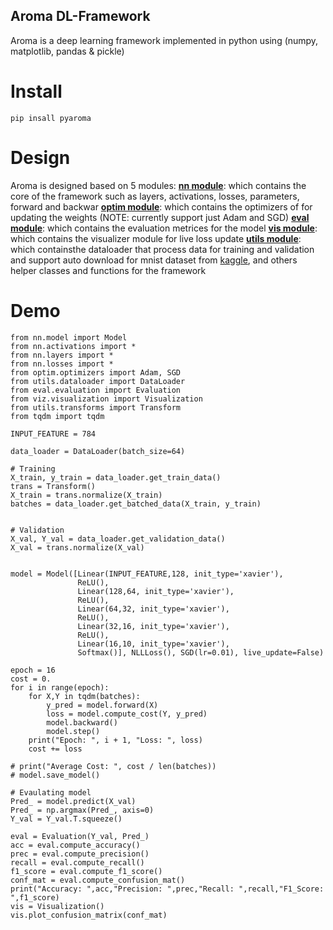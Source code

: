## Aroma DL-Framework
Aroma is a deep learning framework implemented in python using (numpy, matplotlib, pandas & pickle)

# Install
```
pip insall pyaroma
```

# Design
Aroma is designed based on 5 modules:
[**nn module**](nn/): which contains the core of the framework such as layers, activations, losses, parameters, forward and backwar
[**optim module**](optim/): which contains the optimizers of for updating the weights (NOTE: currently support just Adam and SGD)
[**eval module**](eval/): which contains the evaluation metrices for the model
[**vis module**](vis/): which contains the visualizer module for live loss update
[**utils module**](utils/): which containsthe dataloader that process data for training and validation and support auto download for mnist dataset from [kaggle](https://www.kaggle.com/c/digit-recognizer), and others helper classes and functions for the framework

# Demo
```
from nn.model import Model
from nn.activations import *
from nn.layers import *
from nn.losses import *
from optim.optimizers import Adam, SGD
from utils.dataloader import DataLoader
from eval.evaluation import Evaluation
from viz.visualization import Visualization
from utils.transforms import Transform
from tqdm import tqdm

INPUT_FEATURE = 784

data_loader = DataLoader(batch_size=64)

# Training
X_train, y_train = data_loader.get_train_data()
trans = Transform()
X_train = trans.normalize(X_train)
batches = data_loader.get_batched_data(X_train, y_train)


# Validation
X_val, Y_val = data_loader.get_validation_data()
X_val = trans.normalize(X_val)


model = Model([Linear(INPUT_FEATURE,128, init_type='xavier'),
               ReLU(),
               Linear(128,64, init_type='xavier'),
               ReLU(),
               Linear(64,32, init_type='xavier'),
               ReLU(),
               Linear(32,16, init_type='xavier'),
               ReLU(),
               Linear(16,10, init_type='xavier'),
               Softmax()], NLLLoss(), SGD(lr=0.01), live_update=False)

epoch = 16
cost = 0.
for i in range(epoch):
    for X,Y in tqdm(batches):
        y_pred = model.forward(X)
        loss = model.compute_cost(Y, y_pred)
        model.backward()
        model.step()
    print("Epoch: ", i + 1, "Loss: ", loss)
    cost += loss

# print("Average Cost: ", cost / len(batches))
# model.save_model()

# Evaulating model
Pred_ = model.predict(X_val)
Pred_ = np.argmax(Pred_, axis=0)
Y_val = Y_val.T.squeeze()

eval = Evaluation(Y_val, Pred_)
acc = eval.compute_accuracy()
prec = eval.compute_precision()
recall = eval.compute_recall()
f1_score = eval.compute_f1_score()
conf_mat = eval.compute_confusion_mat()
print("Accuracy: ",acc,"Precision: ",prec,"Recall: ",recall,"F1_Score: ",f1_score)   
vis = Visualization()
vis.plot_confusion_matrix(conf_mat)

```
